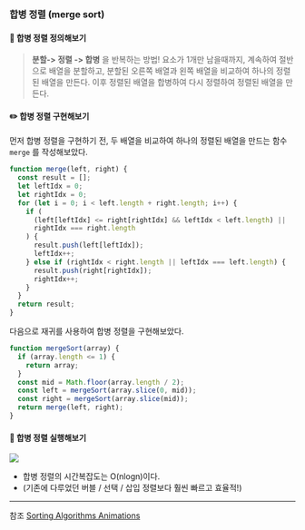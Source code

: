 ### 합병 정렬 (merge sort)

#### 📍 합병 정렬 정의해보기

> **분할-> 정렬 -> 합병** 을 반복하는 방법!
> 요소가 1개만 남을때까지, 계속하여 절반으로 배열을 분할하고, 분할된 오른쪽 배열과 왼쪽 배열을 비교하여 하나의 정렬된 배열을 만든다. 이후 정렬된 배열을 합병하여 다시 정렬하여 정렬된 배열을 만든다.

#### ✏️ 합병 정렬 구현해보기

먼저 합병 정렬을 구현하기 전, 두 배열을 비교하여 하나의 정렬된 배열을 만드는 함수 `merge` 를 작성해보았다.

```js
function merge(left, right) {
  const result = [];
  let leftIdx = 0;
  let rightIdx = 0;
  for (let i = 0; i < left.length + right.length; i++) {
    if (
      (left[leftIdx] <= right[rightIdx] && leftIdx < left.length) ||
      rightIdx === right.length
    ) {
      result.push(left[leftIdx]);
      leftIdx++;
    } else if (rightIdx < right.length || leftIdx === left.length) {
      result.push(right[rightIdx]);
      rightIdx++;
    }
  }
  return result;
}
```

다음으로 재귀를 사용하여 합병 정렬을 구현해보았다.

```js
function mergeSort(array) {
  if (array.length <= 1) {
    return array;
  }
  const mid = Math.floor(array.length / 2);
  const left = mergeSort(array.slice(0, mid));
  const right = mergeSort(array.slice(mid));
  return merge(left, right);
}
```

#### 🔫 합병 정렬 실행해보기

![](https://velog.velcdn.com/images/serin13/post/d2089c8c-b016-4cdc-b623-f469f752b388/image.gif)

- 합병 정렬의 시간복잡도는 O(nlogn)이다.
- (기존에 다루었던 버블 / 선택 / 삽입 정렬보다 훨씬 빠르고 효율적!)

---

참조
[Sorting Algorithms Animations](https://www.toptal.com/developers/sorting-algorithms)
